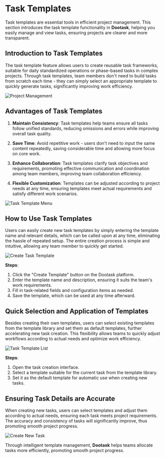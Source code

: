 # Task Templates

Task templates are essential tools in efficient project management. This section introduces the task template functionality in **Dootask**, helping you easily manage and view tasks, ensuring projects are clearer and more transparent.

## Introduction to Task Templates
The task template feature allows users to create reusable task frameworks, suitable for daily standardized operations or phase-based tasks in complex projects. Through task templates, team members don't need to build tasks from scratch each time - they can simply select an appropriate template to quickly generate tasks, significantly improving work efficiency.

![Project Management](/images/en/en_pro_task_view_pic_0.png)

## Advantages of Task Templates
1. **Maintain Consistency**: Task templates help teams ensure all tasks follow unified standards, reducing omissions and errors while improving overall task quality.
   
2. **Save Time**: Avoid repetitive work - users don't need to input the same content repeatedly, saving considerable time and allowing more focus on core work.

3. **Enhance Collaboration**: Task templates clarify task objectives and requirements, promoting effective communication and coordination among team members, improving team collaboration efficiency.

4. **Flexible Customization**: Templates can be adjusted according to project needs at any time, ensuring templates meet actual requirements and satisfy different work scenarios.

![Task Template Menu](/images/en/en_pro_task_tmpl_pic_0.png)

## How to Use Task Templates
Users can easily create new task templates by simply entering the template name and relevant details, which can be called upon at any time, eliminating the hassle of repeated setup. The entire creation process is simple and intuitive, allowing any team member to quickly get started.

![Create Task Template](/images/en/en_pro_task_tmpl_pic_3.png)

**Steps**:
1. Click the "Create Template" button on the Dootask platform.
2. Enter the template name and description, ensuring it suits the team's work requirements.
3. Fill in task-related fields and configuration items as needed.
4. Save the template, which can be used at any time afterward.

## Quick Selection and Application of Templates
Besides creating their own templates, users can select existing templates from the template library and set them as default templates, further accelerating new task creation. This flexibility allows teams to quickly adjust workflows according to actual needs and optimize work efficiency.

![Task Template List](/images/en/en_pro_task_tmpl_pic_4.png)

**Steps**:
1. Open the task creation interface.
2. Select a template suitable for the current task from the template library.
3. Set it as the default template for automatic use when creating new tasks.

## Ensuring Task Details are Accurate
When creating new tasks, users can select templates and adjust them according to actual needs, ensuring each task meets project requirements. The accuracy and consistency of tasks will significantly improve, thus promoting smooth project progress.

![Create New Task](/images/en/en_pro_task_tmpl_pic_5.png)

Through intelligent template management, **Dootask** helps teams allocate tasks more efficiently, promoting smooth project progress.